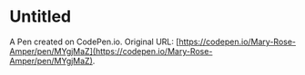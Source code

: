# Untitled

A Pen created on CodePen.io. Original URL: [https://codepen.io/Mary-Rose-Amper/pen/MYgjMaZ](https://codepen.io/Mary-Rose-Amper/pen/MYgjMaZ).

